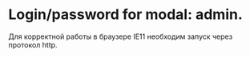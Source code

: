 # Login/password for modal: admin.
Для корректной работы в браузере IE11 необходим запуск через протокол http.
